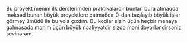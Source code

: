 Bu proyekt menim ilk derslerimden praktikalardır bunları bura atmaqda məksəd bunan böyük proyektlere çatmaödır 0-dan başlayıb böyük işlər görməy ümüdü ilə bu yola çıxdım. Bu kodlar sizin üçün heçbir menaya gəlməsədə mənim üçün böyük nəaliyyətdir sizdə məni dəyərləndirsəniz sevinərəm.